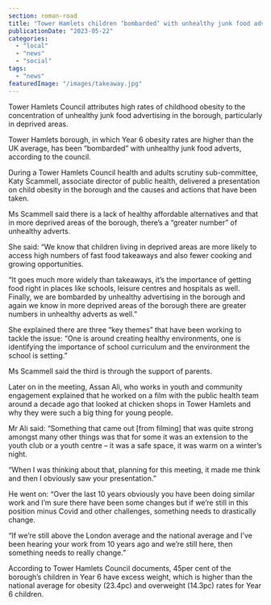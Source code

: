 ```yaml
---
section: roman-road
title: "Tower Hamlets children ‘bombarded’ with unhealthy junk food adverts"
publicationDate: "2023-05-22"
categories: 
  - "local"
  - "news"
  - "social"
tags: 
  - "news"
featuredImage: "/images/takeaway.jpg"
---
```


Tower Hamlets Council attributes high rates of childhood obesity to the concentration of unhealthy junk food advertising in the borough, particularly in deprived areas.

Tower Hamlets borough, in which Year 6 obesity rates are higher than the UK average, has been “bombarded” with unhealthy junk food adverts, according to the council. 

During a Tower Hamlets Council health and adults scrutiny sub-committee, Katy Scammell, associate director of public health, delivered a presentation on child obesity in the borough and the causes and actions that have been taken.

Ms Scammell said there is a lack of healthy affordable alternatives and that in more deprived areas of the borough, there’s a “greater number” of unhealthy adverts.

She said: “We know that children living in deprived areas are more likely to access high numbers of fast food takeaways and also fewer cooking and growing opportunities.

“It goes much more widely than takeaways, it’s the importance of getting food right in places like schools, leisure centres and hospitals as well. Finally, we are bombarded by unhealthy advertising in the borough and again we know in more deprived areas of the borough there are greater numbers in unhealthy adverts as well.”

She explained there are three “key themes” that have been working to tackle the issue: “One is around creating healthy environments, one is identifying the importance of school curriculum and the environment the school is setting.”

Ms Scammell said the third is through the support of parents.

Later on in the meeting, Assan Ali, who works in youth and community engagement explained that he worked on a film with the public health team around a decade ago that looked at chicken shops in Tower Hamlets and why they were such a big thing for young people.

Mr Ali said: “Something that came out \[from filming\] that was quite strong amongst many other things was that for some it was an extension to the youth club or a youth centre – it was a safe space, it was warm on a winter’s night.

“When I was thinking about that, planning for this meeting, it made me think and then I obviously saw your presentation.”

He went on: “Over the last 10 years obviously you have been doing similar work and I’m sure there have been some changes but if we’re still in this position minus Covid and other challenges, something needs to drastically change.

“If we’re still above the London average and the national average and I’ve been hearing your work from 10 years ago and we’re still here, then something needs to really change.”

According to Tower Hamlets Council documents, 45per cent of the borough’s children in Year 6 have excess weight, which is higher than the national average for obesity (23.4pc) and overweight (14.3pc) rates for Year 6 children.

